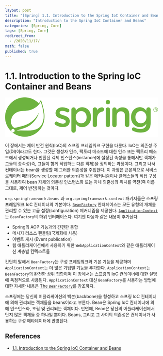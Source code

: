 ```yaml
---
layout: post
title: "[Spring] 1.1. Introduction to the Spring IoC Container and Beans"
description: "Introduction to the Spring IoC Container and Beans"
categories: [Spring, Core]
tags: [Spring, Core]
redirect_from:
  - /2020/11/17/
math: false
published: true
---
```


# 1.1. Introduction to the Spring IoC Container and Beans

<img src="/assets/img/posts/logos/spring-logo.svg">

이 장에서는 제어 반전 원칙(IoC)의 스프링 프레임워크 구현을 다룬다. IoC는 의존성 주입(DI)이라고도 한다. 그것은 생성자 인수, 팩토리 메소드에 대한 인수 또는 팩토리 메소드에서 생성되거나 반환된 객체 인스턴스(instance)에 설정된 속성을 통해서만 객체가 그들의 종속성(즉, 그들이 함께 작업하는 다른 객체)을 정의하는 과정이다. 그리고 나서 컨테이너는 bean을 생성할 때 그러한 의존성을 주입한다. 이 과정은 근본적으로 서비스 로케이터 패턴(Service Locator pattern)과 같은 메커니즘이나 클래스들의 직접 구성을 사용하여 bean 자체의 의존성 인스턴스화 또는 자체 의존성의 위치를 역전(즉 이름 그대로, 제어 반전)하는 것이다.

`org.springframework.beans` 과 `org.springframework.context` 패키지들은 스프링 프레임워크 IoC 컨테이너의 기본이다. [`BeanFactory`](https://docs.spring.io/spring-framework/docs/5.2.8.RELEASE/javadoc-api/org/springframework/beans/factory/BeanFactory.html) 인터페이스는 모든 유형의 개체를 관리할 수 있는 고급 설정(configuration) 메커니즘을 제공한다. [`ApplicationContext`](https://docs.spring.io/spring-framework/docs/5.2.8.RELEASE/javadoc-api/org/springframework/context/ApplicationContext.html)는 `BeanFactory`의 하위 인터페이스다. 여기엔 다음과 같은 내용이 추가된다.

- Spring의 AOP 기능과의 간편한 통합
- 메시지 리소스 핸들링(국제화에 사용)
- 이벤트 게시 (Event publication)
- 웹 애플리케이션에서 사용하기 위한 `WebApplicationContext`와 같은 애플리케이션 계층별 컨텍스트들

간단히 말해서 `BeanFactory`는 구성 프레임워크와 기본 기능을 제공하며 `ApplicationContext`는 더 많은 기업별 기능을 추가한다. `ApplicationContext`는 `BeanFactory`의 완전한 상위 집합이며 이 장에서는 스프링의 IoC 컨테이너에 대한 설명에 독점적으로 사용된다. `ApplicationContext` 대신 `BeanFactory`를 사용하는 방법에 대한 자세한 내용은 [The `BeanFactory`](https://docs.spring.io/spring/docs/current/spring-framework-reference/core.html#beans-beanfactory)를 참조하자.

스프링에는 당신의 어플리케이션의 백본(backbone)을 형성하고 스프링 IoC 컨테이너에 의해 관리되는 객체들을 beans이라고 부른다. Bean은 Spring IoC 컨테이너에 의해 인스턴스화, 조립 및 관리되는 객체이다. 반면에, Bean은 당신의 어플리케이션에서 단지 많은 객체들 중 하나일 뿐이다. Beans, 그리고 그 사이의 의존성은 컨테이너가 사용하는 구성 메타데이터에 반영된다.

## References

- [1.1. Introduction to the Spring IoC Container and Beans](https://docs.spring.io/spring-framework/docs/current/reference/html/core.html#beans-introduction)
